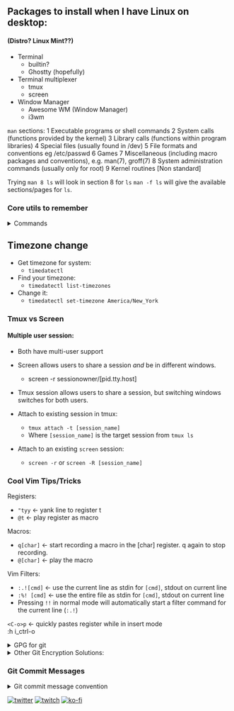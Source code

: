 
## Packages to install when I have Linux on desktop:
#### (Distro? Linux Mint??)


* Terminal
    * builtin?
    * Ghostty (hopefully)
* Terminal multiplexer
    * tmux
    * screen
* Window Manager
    * Awesome WM (Window Manager) 
    * i3wm



`man` sections:
   1   Executable programs or shell commands
   2   System calls (functions provided by the kernel)
   3   Library calls (functions within program libraries)
   4   Special files (usually found in /dev)
   5   File formats and conventions eg /etc/passwd
   6   Games
   7   Miscellaneous  (including  macro  packages  and  conventions), e.g.
       man(7), groff(7)
   8   System administration commands (usually only for root)
   9   Kernel routines [Non standard]

Trying `man 8 ls` will look in section 8 for `ls`
`man -f ls` will give the available sections/pages for `ls`.
   
### Core utils to remember
<details>
<summary>Commands</summary>

* `printf`

* `cat`

* `read`

* `grep`

* `tr`

* `echo`

* `sed`

* `awk`

</details>

## Timezone change
* Get timezone for system:
    * `timedatectl`
* Find your timezone:
    * `timedatectl list-timezones`
* Change it:
    * `timedatectl set-timezone America/New_York`


### Tmux vs Screen
#### Multiple user session:
* Both have multi-user support
* Screen allows users to share a session *and* be in different windows.
    * screen -r sessionowner/[pid.tty.host]
* Tmux session allows users to share a session, but switching windows switches for both users.

* Attach to existing session in tmux:
    * `tmux attach -t [session_name]`
    * Where `[session_name]` is the target session from `tmux ls`

* Attach to an existing `screen` session:
    * `screen -r` or `screen -R [session_name]`




### Cool Vim Tips/Tricks

Registers:
* `"tyy` <- yank line to register t  
* `@t` <- play register as macro  

Macros:
* `q[char]` <- start recording a macro in the [char] register. q again to stop recording.  
* `@[char]` <- play the macro  

Vim Filters:
* `:.![cmd]` <- use the current line as stdin for `[cmd]`, stdout on current line  
* `:%! [cmd]` <- use the entire file as stdin for `[cmd]`, stdout on current line
* Pressing `!!` in normal mode will automatically start a filter command
  for the current line (`:.!`)

`<C-o>p` <- quickly pastes register while in insert mode  
:h i_ctrl-o 

<details>
<summary>GPG for git</summary>

## Plain GPG Protected Credential Helper  
Using GPG authentication (HTTPS) with git is not as straightforward as using
SSH authentication.  
You have to set up a credential helper and then set up a password manager.  

### Using GPG for Github Authentication
* If you're using HTTP/HTTPS authentication, and you want to authenticate with  
  your GPG key, you can set up a credential helper  

1. Set git to use gpg
```bash
git config --global credential.credentialStore gpg  
```

### Generate a New GPG Key  
First, you'll need to generate a GPG key before you can add it to Github.  
1. Run the command to generate a new key:  
    ```bash  
    gpg --full-generate-key  
    ```
2. Specify the type. RSA (default) is good. 
3. Specify key size (4096)  
4. Enter when key will expire   
    * This is optional. You can leave it blank if you don't want the key to expire.  
5. Verify  
6. Enter your user info 
    * **Note**: Use the email associated with your GitHub account. 
7. Set a password


### Add the New GPG Key to Github

1. List your GPG keys to find the Key ID.
   ```bash  
   gpg --list-secret-keys --keyid-format=long  
   ```
    * You will see an output that looks like this:  
      ```bash  
      /home/user/.gnupg/secring.gpg  
      -----------------------------  
      sec   4096R/<Your-Key-ID> 2021-01-01 [expires: 2024-01-01]  
      # or  
      sec   rsa4096/<Your-Key-ID> 2021-01-01 [expires: 2024-01-01]  
      ```
    * Take `<Your-Key-ID>`. This is your Key ID.  

1. Add the public key to GH account.  
    * Export your public key using your Key ID: 
      ```bash  
      gpg --armor --export <Your-Key-ID>  
      ```
        * If you want, redirect to a file (` > gpg_key.txt`) for easy copypasta.  
    * On Github, go to Profile -> Settings -> SSH and GPG keys.  
    * Select "Add GPG Key", and paste your public key.  


## Signing Commits with GPG  

1. Configure Git to use your GPG key.  
    * Set your `signingkey` in your `.gitconfig`:  
      ```bash  
      git config --global user.signingkey <Your-Key-ID>  
      ```
    * To sign all commits by default in any local repository on your computer:  
      ```bash  
      git config --global commit.gpgsign true  
      ```

</details>

<details>
<summary> Other Git Encryption Solutions:</summary> 

* SSH with `ssh-keygen`  
* `git-remote-gcrypt`  
* `git-secret`  
* `git-crypt`  

* BlackBox by StackOverflow

</details>




### Git Commit Messages
<details>
<summary>Git commit message convention</summary>

```gitcommit
[type]: [description]

[body]
```

Where:

* `[type]`: Indicates the type of the commit. It should be one of the following:
    * feat: A new feature or functionality added.  
    * fix: A bug fix or error correction.  
    * docs: Documentation updates or changes.  
    * style: Changes to code formatting, indentation, etc.  
    * refactor: Code refactoring or restructuring without adding new features or fixing bugs.  
    * test: Adding or updating tests.  
    * chore: Maintenance tasks or other miscellaneous changes.  


* `[description]`: A brief and concise description of the change made in the commit. It should start with a capitalized verb and should not exceed 50 characters.

* `[body]` (optional): A more detailed description of the changes made in the commit. This part is optional but can be useful for providing additional context or information about the changes.
</details>

[![twitter](https://img.shields.io/badge/Twitter-blue?style=for-the-badge&logo=twitter&logoColor=white)](https://twitter.com/null_kol)
[![twitch](https://img.shields.io/badge/Twitch-purple?style=for-the-badge&logo=twitch&logoColor=white)](https://twitch.tv/kolkhis)
[![ko-fi](https://img.shields.io/badge/kofi-pink?style=for-the-badge&logo=kofi&logoColor=white)](https://ko-fi.com/kolkhis)



